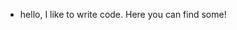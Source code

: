- hello, I like to write code. Here you can find some!

<!---
TDtheTV/TDtheTV is a ✨ special ✨ repository because its `README.md` (this file) appears on your GitHub profile.
You can click the Preview link to take a look at your changes.
--->
